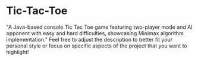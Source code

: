 # Tic-Tac-Toe
"A Java-based console Tic Tac Toe game featuring two-player mode and AI opponent with easy and hard difficulties, showcasing Minimax algorithm implementation." Feel free to adjust the description to better fit your personal style or focus on specific aspects of the project that you want to highlight!
